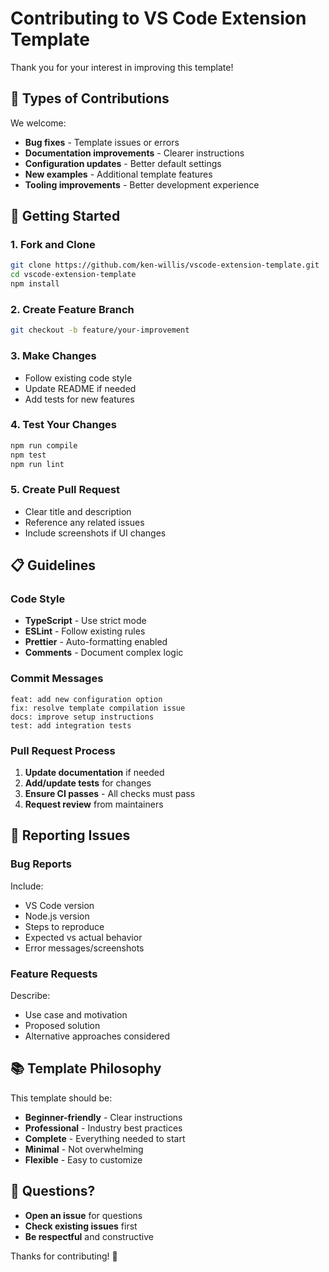 # Contributing to VS Code Extension Template

Thank you for your interest in improving this template! 

## 🎯 Types of Contributions

We welcome:
- **Bug fixes** - Template issues or errors
- **Documentation improvements** - Clearer instructions
- **Configuration updates** - Better default settings
- **New examples** - Additional template features
- **Tooling improvements** - Better development experience

## 🚀 Getting Started

### 1. Fork and Clone
```bash
git clone https://github.com/ken-willis/vscode-extension-template.git
cd vscode-extension-template
npm install
```

### 2. Create Feature Branch
```bash
git checkout -b feature/your-improvement
```

### 3. Make Changes
- Follow existing code style
- Update README if needed
- Add tests for new features

### 4. Test Your Changes
```bash
npm run compile
npm test
npm run lint
```

### 5. Create Pull Request
- Clear title and description
- Reference any related issues
- Include screenshots if UI changes

## 📋 Guidelines

### Code Style
- **TypeScript** - Use strict mode
- **ESLint** - Follow existing rules
- **Prettier** - Auto-formatting enabled
- **Comments** - Document complex logic

### Commit Messages
```
feat: add new configuration option
fix: resolve template compilation issue
docs: improve setup instructions
test: add integration tests
```

### Pull Request Process
1. **Update documentation** if needed
2. **Add/update tests** for changes
3. **Ensure CI passes** - All checks must pass
4. **Request review** from maintainers

## 🐛 Reporting Issues

### Bug Reports
Include:
- VS Code version
- Node.js version
- Steps to reproduce
- Expected vs actual behavior
- Error messages/screenshots

### Feature Requests
Describe:
- Use case and motivation
- Proposed solution
- Alternative approaches considered

## 📚 Template Philosophy

This template should be:
- **Beginner-friendly** - Clear instructions
- **Professional** - Industry best practices
- **Complete** - Everything needed to start
- **Minimal** - Not overwhelming
- **Flexible** - Easy to customize

## 💬 Questions?

- **Open an issue** for questions
- **Check existing issues** first
- **Be respectful** and constructive

Thanks for contributing! 🎉